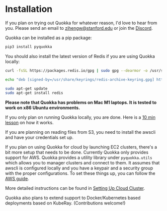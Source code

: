 # Installation

If you plan on trying out Quokka for whatever reason, I'd love to hear from you. Please send an email to zihengw@stanford.edu or join the [Discord](https://discord.gg/6ujVV9HAg3).

Quokka can be installed as a pip package: 
~~~bash
pip3 install pyquokka
~~~

You should also install the latest version of Redis if you are using Quokka locally: 

~~~bash
curl -fsSL https://packages.redis.io/gpg | sudo gpg --dearmor -o /usr/share/keyrings/redis-archive-keyring.gpg

echo "deb [signed-by=/usr/share/keyrings/redis-archive-keyring.gpg] https://packages.redis.io/deb $(lsb_release -cs) main" | sudo tee /etc/apt/sources.list.d/redis.list

sudo apt-get update
sudo apt-get install redis
~~~

**Please note that Quokka has problems on Mac M1 laptops. It is tested to work on x86 Ubuntu environments.**

If you only plan on running Quokka locally, you are done. Here is a [10 min lesson](simple.md) on how it works.

If you are planning on reading files from S3, you need to install the awscli and have your credentials set up.

If you plan on using Quokka for cloud by launching EC2 clusters, there's a bit more setup that needs to be done. Currently Quokka only provides support for AWS. Quokka provides a utility library under `pyquokka.utils` which allows you to manager clusters and connect to them. It assumes that awscli is configured locally and you have a keypair and a security group with the proper configurations. To set these things up, you can follow the [AWS guide](https://docs.aws.amazon.com/cli/latest/userguide/cli-configure-quickstart.html). 

More detailed instructions can be found in [Setting Up Cloud Cluster](cloud.md).

Quokka also plans to extend support to Docker/Kubernetes based deployments based on KubeRay. (Contributions welcome!)